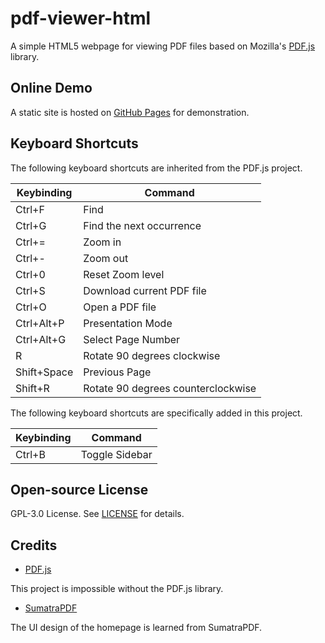 # pdf-viewer-html

A simple HTML5 webpage for viewing PDF files based on Mozilla's [PDF.js](https://github.com/mozilla/pdf.js) library.

## Online Demo

A static site is hosted on [GitHub Pages](https://qwinsi.github.io/pdf-viewer-html/) for demonstration.

## Keyboard Shortcuts

The following keyboard shortcuts are inherited from the PDF.js project.

| Keybinding  | Command                            |
| ----------- | ---------------------------------- |
| Ctrl+F      | Find                               |
| Ctrl+G      | Find the next occurrence           |
| Ctrl+=      | Zoom in                            |
| Ctrl+-      | Zoom out                           |
| Ctrl+0      | Reset Zoom level                   |
| Ctrl+S      | Download current PDF file          |
| Ctrl+O      | Open a PDF file                    |
| Ctrl+Alt+P  | Presentation Mode                  |
| Ctrl+Alt+G  | Select Page Number                 |
| R           | Rotate 90 degrees clockwise        |
| Shift+Space | Previous Page                      |
| Shift+R     | Rotate 90 degrees counterclockwise |

The following keyboard shortcuts are specifically added in this project.

| Keybinding | Command        |
| ---------- | -------------- |
| Ctrl+B     | Toggle Sidebar |

## Open-source License

GPL-3.0 License. See [LICENSE](LICENSE) for details.

## Credits

- [PDF.js](https://github.com/mozilla/pdf.js)

This project is impossible without the PDF.js library.

- [SumatraPDF](https://www.sumatrapdfreader.org/)

The UI design of the homepage is learned from SumatraPDF.
